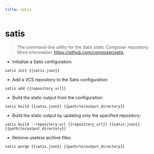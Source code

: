 ```yaml
---
title: satis
---
```

# satis

> The command-line utility for the Satis static Composer repository.
> More information: <https://github.com/composer/satis>.

- Initialize a Satis configuration:

`satis init {{satis.json}}`

- Add a VCS repository to the Satis configuration:

`satis add {{repository_url}}`

- Build the static output from the configuration:

`satis build {{satis.json}} {{path/to/output_directory}}`

- Build the static output by updating only the specified repository:

`satis build --repository-url {{repository_url}} {{satis.json}} {{path/to/output_directory}}`

- Remove useless archive files:

`satis purge {{satis.json}} {{path/to/output_directory}}`
